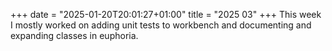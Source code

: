 +++
date = "2025-01-20T20:01:27+01:00"
title = "2025 03"
+++
This week I mostly worked on adding unit tests to workbench and documenting and expanding classes in euphoria.
